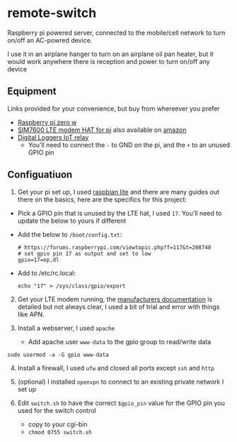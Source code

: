 # remote-switch
Raspberry pi powered server, connected to the mobile/cell network to turn on/off an AC-powred device.

I use it in an airplane hanger to turn on an airplane oil pan heater, but it would work anywhere there is reception and power to turn on/off any device

## Equipment

Links provided for your convenience, but buy from whereever you prefer

* [Raspberry pi zero w](https://www.raspberrypi.com/products/raspberry-pi-zero-w/)
* [SIM7600 LTE modem HAT for pi](https://www.waveshare.com/sim7600a-h-4g-hat.htm) also available on [amazon](https://www.amazon.com/SIM7600A-H-4G-HAT-Communication-Positioning/dp/B082WH85WV/)
* [Digital Loggers IoT relay](https://dlidirect.com/products/iot-power-relay)
  * You'll need to connect the `-` to GND on the pi, and the `+` to an unused GPIO pin

## Configuatiuon

1. Get your pi set up, I used [raspbian lite](https://www.raspberrypi.com/software/operating-systems/) and there are many guides out there on the basics, here are the specifics for this project:
 - Pick a GPIO pin that is unused by the LTE hat, I used `17`. You'll need to update the below to yours if different
 - Add the below to `/boot/config.txt`:

   ```
   # https://forums.raspberrypi.com/viewtopic.php?f=117&t=208748
   # set gpio pin 17 as output and set to low
   gpio=17=op,dl
   ```
 - Add to /etc/rc.local:
   
   ```
   echo "17" > /sys/class/gpio/export
   ```
2. Get your LTE modem running, the [manufacturers documentation](https://www.waveshare.com/wiki/SIM7600A-H_4G_HAT) is detailed but not always clear, I used a bit of trial and error with things like APN. 

3. Install a webserver, I used `apache`
   - Add apache user `www-data` to the gpio group to read/write data  
```
sudo usermod -a -G gpio www-data
```

4. Install a firewall, I used `ufw` and closed all ports except `ssh` and `http` 

5. (optional) I installed `openvpn` to connect to an existing private network I set up

6. Edit `switch.sh` to have the correct `$gpio_pin` value for the GPIO pin you used for the switch control
   - copy to your cgi-bin
   - `chmod 0755 switch.sh`
